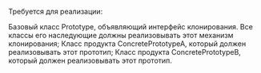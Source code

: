 Требуется для реализации:

Базовый класс Prototype, объявляющий интерфейс клонирования. Все классы его наследующие должны реализовывать этот механизм клонирования;
Класс продукта ConcretePrototypeA, который должен реализовывать этот прототип;
Класс продукта ConcretePrototypeB, который должен реализовывать этот прототип.
